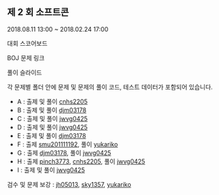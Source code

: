 ## 제 2 회 소프트콘

2018.08.11 13:00 ~ 2018.02.24 17:00

대회 스코어보드

BOJ 문제 링크

풀이 슬라이드

각 문제별 폴더 안에 문제 및 문제의 풀이 코드, 테스트 데이터가 포함되어 있습니다.

- A : 출제 및 풀이 [cnhs2205](https://acmicpc.net/user/cnhs2205)
- B : 출제 및 풀이 [djm03178](https://acmicpc.net/user/djm03178)
- C : 출제 및 풀이 [jwvg0425](https://acmicpc.net/user/jwvg0425)
- D : 출제 및 풀이 [jwvg0425](https://acmicpc.net/user/jwvg0425)
- E : 출제 및 풀이 [djm03178](https://acmicpc.net/user/djm03178)
- F : 출제 [smu201111192](https://acmicpc.net/user/smu201111192), 풀이 [yukariko](https://acmicpc.net/user/yukariko)
- G : 출제 [djm03178](https://acmicpc.net/user/djm03178), 풀이 [jwvg0425](https://acmicpc.net/user/jwvg0425)
- H : 출제 [pinch3773](https://acmicpc.net/user/pinch3773), [cnhs2205](https://acmicpc.net/user/cnhs2205), 풀이 [jwvg0425](https://acmicpc.net/user/jwvg0425)
- I : 출제 및 풀이 [jwvg0425](https://acmicpc.net/user/jwvg0425)

검수 및 문제 보강 : [jh05013](https://acmicpc.net/user/jh05013), [sky1357](https://acmicpc.net/user/sky1357), [yukariko](https://acmicpc.net/user/yukariko)